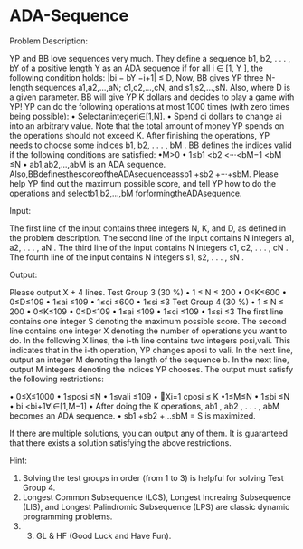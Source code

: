 # ADA-Sequence

Problem Description:

YP and BB love sequences very much. They define a sequence b1, b2, . . . , bY of a positive length Y as an ADA sequence if for all i ∈ [1, Y ], the following condition holds:
|bi − bY −i+1| ≤ D,
Now, BB gives YP three N-length sequences a1,a2,...,aN; c1,c2,...,cN, and s1,s2,...,sN. Also,
where D is a given parameter.
BB will give YP K dollars and decides to play a game with YP!
YP can do the following operations at most 1000 times (with zero times being possible): • Selectanintegeri∈[1,N].
• Spend ci dollars to change ai into an arbitrary value.
Note that the total amount of money YP spends on the operations should not exceed K.
After finishing the operations, YP needs to choose some indices b1, b2, . . . , bM . BB defines the indices valid if the following conditions are satisfied:
•M>0
• 1≤b1 <b2 <···<bM−1 <bM ≤N • ab1,ab2,...,abM is an ADA sequence.
Also,BBdefinesthescoreoftheADAsequenceassb1 +sb2 +···+sbM.
Please help YP find out the maximum possible score, and tell YP how to do the operations and
selectb1,b2,...,bM forformingtheADAsequence.

Input:

The first line of the input contains three integers N, K, and D, as defined in the problem description. The second line of the input contains N integers a1, a2, . . . , aN .
The third line of the input contains N integers c1, c2, . . . , cN .
The fourth line of the input contains N integers s1, s2, . . . , sN .

Output:

Please output X + 4 lines.
Test Group 3 (30 %)
• 1 ≤ N ≤ 200 • 0≤K≤600 • 0≤D≤109 • 1≤ai ≤109 • 1≤ci ≤600 • 1≤si ≤3
Test Group 4 (30 %)
• 1 ≤ N ≤ 200 • 0≤K≤109 • 0≤D≤109 • 1≤ai ≤109 • 1≤ci ≤109 • 1≤si ≤3
The first line contains one integer S denoting the maximum possible score.
The second line contains one integer X denoting the number of operations you want to do.
In the following X lines, the i-th line contains two integers posi,vali. This indicates that in the i-th operation, YP changes aposi to vali.
In the next line, output an integer M denoting the length of the sequence b. In the next line, output M integers denoting the indices YP chooses.
The output must satisfy the following restrictions:

• 0≤X≤1000 
• 1≤posi ≤N
• 1≤vali ≤109 
• 􏰂Xi=1 cposi ≤ K •1≤M≤N
• 1≤bi ≤N
• bi <bi+1∀i∈[1,M−1]
• After doing the K operations, ab1 , ab2 , . . . , abM becomes an ADA sequence.
• sb1 +sb2 +...sbM = S is maximized.

If there are multiple solutions, you can output any of them.
It is guaranteed that there exists a solution satisfying the above restrictions.

Hint:

1. Solving the test groups in order (from 1 to 3) is helpful for solving Test Group 4. 
2. Longest Common Subsequence (LCS), Longest Increaing Subsequence (LIS), and Longest Palindromic Subsequence (LPS) are classic dynamic programming problems. 
3. 3. GL & HF (Good Luck and Have Fun).
